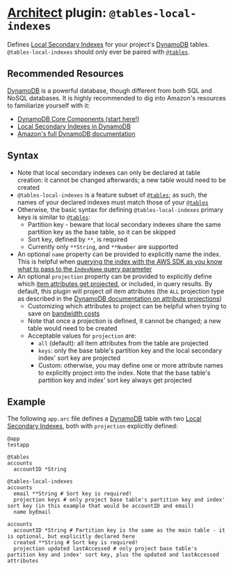 # [Architect][arc] plugin: `@tables-local-indexes`

Defines [Local Secondary Indexes][lsi] for your project's [DynamoDB][ddb] tables. `@tables-local-indexes` should only ever be paired with [`@tables`][tables].

## Recommended Resources

[DynamoDB][ddb] is a powerful database, though different from both SQL and NoSQL databases. It is highly recommended to dig into Amazon's resources to familiarize yourself with it:

- [DynamoDB Core Components (start here!)][core]
- [Local Secondary Indexes in DynamoDB][lsi]
- [Amazon's full DynamoDB documentation][ddb]

## Syntax

- Note that local secondary indexes can only be declared at table creation: it cannot be changed afterwards; a new table would need to be created
- `@tables-local-indexes` is a feature subset of [`@tables`][tables]; as such, the names of your declared indexes must match those of your [`@tables`][tables]
- Otherwise, the basic syntax for defining `@tables-local-indexes` primary keys is similar to [`@tables`][tables]:
  - Partition key - beware that local secondary indexes share the same partition key as the base table, so it can be skipped
  - Sort key, defined by `**`, is required
  - Currently only `**String`, and `**Number` are supported
- An optional `name` property can be provided to explicitly name the index. This is helpful when [querying the index with the AWS SDK as you know what to pass to the `IndexName` query parameter](https://docs.aws.amazon.com/AWSJavaScriptSDK/latest/AWS/DynamoDB/DocumentClient.html#query-property)
- An optional `projection` property can be provided to explicitly define which [item attributes get projected][projection], or included, in query results. By default, this plugin will project _all_ item attributes (the `ALL` projection type as described in the [DynamoDB documentation on attribute projections][projection])
  - Customizing which attributes to project can be helpful when trying to save on [bandwidth costs][pricing]
  - Note that once a projection is defined, it cannot be changed; a new table would need to be created
  - Acceptable values for `projection` are:
    - `all` (default): all item attributes from the table are projected
    - `keys`: only the base table's partition key and the local secondary index' sort key are projected
    - Custom: otherwise, you may define one or more attribute names to explicitly project into the index. Note that the base table's partition key and index' sort key always get projected

## Example

The following `app.arc` file defines a [DynamoDB][ddb] table with two [Local Secondary Indexes][lsi], both with `projection` explicitly defined:

```arc
@app
testapp

@tables
accounts
  accountID *String

@tables-local-indexes
accounts
  email **String # Sort key is required!
  projection keys # only project base table's partition key and index' sort key (in this example that would be accountID and email)
  name byEmail

accounts
  accountID *String # Partition key is the same as the main table - it is optional, but explicitly declared here
  created **String # Sort key is required!
  projection updated lastAccessed # only project base table's partition key and index' sort key, plus the updated and lastAccessed attributes
```

[arc]: https://arc.codes
[tables]: https://arc.codes/docs/en/reference/project-manifest/tables
[core]: https://docs.aws.amazon.com/amazondynamodb/latest/developerguide/HowItWorks.CoreComponents.html
[ddb]: https://aws.amazon.com/documentation/dynamodb/
[lsi]: https://docs.aws.amazon.com/amazondynamodb/latest/developerguide/LSI.html
[projection]: https://docs.aws.amazon.com/amazondynamodb/latest/developerguide/LSI.html#LSI.Projections
[pricing]: https://docs.aws.amazon.com/amazondynamodb/latest/developerguide/LSI.html#LSI.StorageConsiderations

